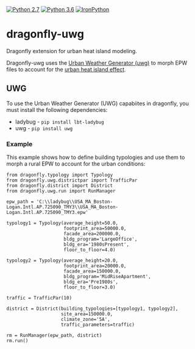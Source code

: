 [![Python 2.7](https://img.shields.io/badge/python-2.7-green.svg)](https://www.python.org/downloads/release/python-270/) [![Python 3.6](https://img.shields.io/badge/python-3.6-blue.svg)](https://www.python.org/downloads/release/python-360/) [![IronPython](https://img.shields.io/badge/ironpython-2.7-red.svg)](https://github.com/IronLanguages/ironpython2/releases/tag/ipy-2.7.8/)


# dragonfly-uwg

Dragonfly extension for urban heat island modeling.

Dragonfly-uwg uses the [Urban Weather Generator (uwg)](https://github.com/ladybug-tools/urbanWeatherGen) to morph EPW files to account for the [urban heat island effect](https://en.wikipedia.org/wiki/Urban_heat_island).

## UWG
To use the Urban Weather Generator (UWG) capabiites in dragonfly, you must install the following dependencies:
* ladybug - `pip install lbt-ladybug`
* uwg - `pip install uwg`

### Example
This example shows how to define building typologies and use them to morph a rural EPW to account for the urban conditions:

```
from dragonfly.typology import Typology
from dragonfly.uwg.districtpar import TrafficPar
from dragonfly.district import District
from dragonfly.uwg.run import RunManager

epw_path = 'C:\\ladybug\\USA_MA_Boston-Logan.Intl.AP.725090_TMY3\\USA_MA_Boston-Logan.Intl.AP.725090_TMY3.epw'

typology1 = Typology(average_height=50.0,
                     footprint_area=50000.0,
                     facade_area=200000.0,
                     bldg_program='LargeOffice',
                     bldg_era='1980sPresent',
                     floor_to_floor=4.0)
                     
typology2 = Typology(average_height=20.0,
                     footprint_area=20000.0,
                     facade_area=150000.0,
                     bldg_program='MidRiseApartment',
                     bldg_era='Pre1980s',
                     floor_to_floor=3.0)
                     
traffic = TrafficPar(10)

district = District(building_typologies=[typology1, typology2],
                    site_area=150000.0,
                    climate_zone='5A',
                    traffic_parameters=traffic)

rm = RunManager(epw_path, district)
rm.run()
```
